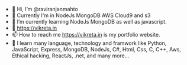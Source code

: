 - 👋 Hi, I’m @raviranjanmahto
- 👀 Currently I'm in NodeJs MongoDB AWS Cloud9 and s3
- 🌱 I’m currently learning NodeJs MongoDB as well as javascript.
- 💞️ https://vikreta.in
- 📫 How to reach me https://vikreta.in is my portfolio website.
- 🌱 I learn many language, technology and framwork like Python, JavaScript, Express, MongoDB, NodeJs, C#, Html, Css, C, C++, Aws, Ethical hacking, ReactJs, .net, and many more...

<!---
raviranjanmahto/raviranjanmahto is a ✨ special ✨ repository because its `README.md` (this file) appears on your GitHub profile.
You can click the Preview link to take a look at your changes.
--->
